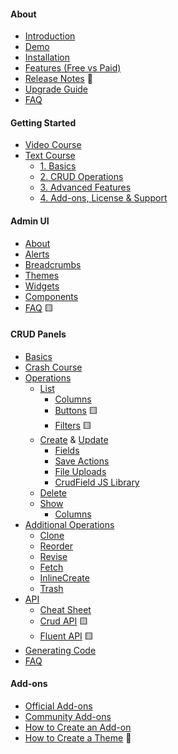 #### About

- [Introduction](/docs/{{version}}/introduction)
- [Demo](/docs/{{version}}/demo)
- [Installation](/docs/{{version}}/installation)
- [Features (Free vs Paid)](/docs/{{version}}/features-free-vs-paid)
- [Release Notes](/docs/{{version}}/release-notes) 🚧
- [Upgrade Guide](/docs/{{version}}/upgrade-guide)
- [FAQ](/docs/{{version}}/faq)

#### Getting Started
- [Video Course](/docs/{{version}}/getting-started-videos)
- [Text Course](/docs/{{version}}/getting-started-basics)
    - [1. Basics](/docs/{{version}}/getting-started-basics)
    - [2. CRUD Operations](/docs/{{version}}/getting-started-crud-operations)
    - [3. Advanced Features](/docs/{{version}}/getting-started-advanced-features)
    - [4. Add-ons, License & Support](/docs/{{version}}/getting-started-license-and-support)

#### Admin UI

- [About](/docs/{{version}}/base-about)
- [Alerts](/docs/{{version}}/base-alerts)
- [Breadcrumbs](/docs/{{version}}/base-breadcrumbs)
- [Themes](/docs/{{version}}/base-themes)
- [Widgets](/docs/{{version}}/base-widgets)
- [Components](/docs/{{version}}/base-components)
- [FAQ](/docs/{{version}}/base-how-to) 🟨

#### CRUD Panels

- [Basics](/docs/{{version}}/crud-basics)
- [Crash Course](/docs/{{version}}/crud-tutorial)
- [Operations](/docs/{{version}}/crud-operations)
    + [List](/docs/{{version}}/crud-operation-list-entries)
        + [Columns](/docs/{{version}}/crud-columns)
        + [Buttons](/docs/{{version}}/crud-buttons) 🟨
        + [Filters](/docs/{{version}}/crud-filters) 🟨
    + [Create](/docs/{{version}}/crud-operation-create) & [Update](/docs/{{version}}/crud-operation-update)
        + [Fields](/docs/{{version}}/crud-fields)
        + [Save Actions](/docs/{{version}}/crud-save-actions)
        + [File Uploads](/docs/{{version}}/crud-uploaders)
        + [CrudField JS Library](/docs/{{version}}/crud-fields-javascript-api)
    + [Delete](/docs/{{version}}/crud-operation-delete)
    + [Show](/docs/{{version}}/crud-operation-show)
        + [Columns](/docs/{{version}}/crud-columns)
- [Additional Operations](/docs/{{version}}/crud-operations)
    + [Clone](/docs/{{version}}/crud-operation-clone)
    + [Reorder](/docs/{{version}}/crud-operation-reorder)
    + [Revise](/docs/{{version}}/crud-operation-revisions)
    + [Fetch](/docs/{{version}}/crud-operation-fetch)
    + [InlineCreate](/docs/{{version}}/crud-operation-inline-create)
    + [Trash](/docs/{{version}}/crud-operation-trash)
- [API](/docs/{{version}}/crud-cheat-sheet)
    + [Cheat Sheet](/docs/{{version}}/crud-cheat-sheet)
    + [Crud API](/docs/{{version}}/crud-api) 🟨
    + [Fluent API](/docs/{{version}}/crud-fluent-syntax) 🟨
- [Generating Code](/docs/{{version}}/generating-code)
- [FAQ](/docs/{{version}}/crud-how-to)

#### Add-ons

- [Official Add-ons](/docs/{{version}}/add-ons-official)
- [Community Add-ons](https://backpackforlaravel.com/addons)
- [How to Create an Add-on](/docs/{{version}}/add-ons-tutorial-using-the-addon-skeleton)
- [How to Create a Theme](/docs/{{version}}/add-ons-tutorial-how-to-create-a-theme) 🚧

